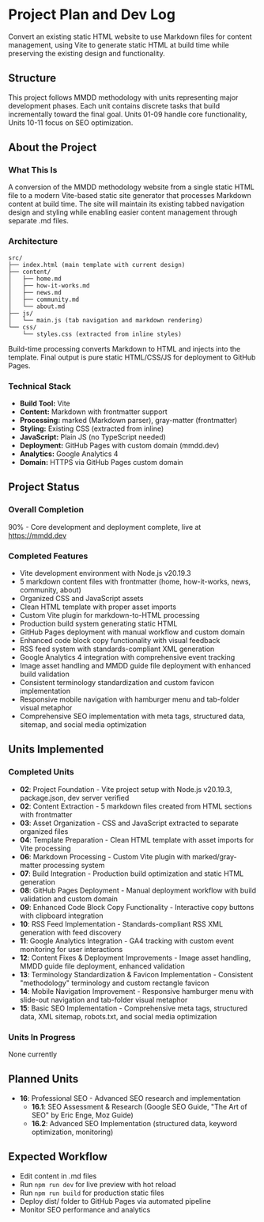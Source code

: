 # Project Plan and Dev Log

Convert an existing static HTML website to use Markdown files for content management, using Vite to generate static HTML at build time while preserving the existing design and functionality.

## Structure

This project follows MMDD methodology with units representing major development phases. Each unit contains discrete tasks that build incrementally toward the final goal. Units 01-09 handle core functionality, Units 10-11 focus on SEO optimization.

## About the Project

### What This Is
A conversion of the MMDD methodology website from a single static HTML file to a modern Vite-based static site generator that processes Markdown content at build time. The site will maintain its existing tabbed navigation design and styling while enabling easier content management through separate .md files.

### Architecture
```
src/
├── index.html (main template with current design)
├── content/
│   ├── home.md
│   ├── how-it-works.md
│   ├── news.md
│   ├── community.md
│   └── about.md
├── js/
│   └── main.js (tab navigation and markdown rendering)
└── css/
    └── styles.css (extracted from inline styles)
```

Build-time processing converts Markdown to HTML and injects into the template. Final output is pure static HTML/CSS/JS for deployment to GitHub Pages.

### Technical Stack
- **Build Tool:** Vite
- **Content:** Markdown with frontmatter support
- **Processing:** marked (Markdown parser), gray-matter (frontmatter)
- **Styling:** Existing CSS (extracted from inline)
- **JavaScript:** Plain JS (no TypeScript needed)
- **Deployment:** GitHub Pages with custom domain (mmdd.dev)
- **Analytics:** Google Analytics 4
- **Domain:** HTTPS via GitHub Pages custom domain

## Project Status
### Overall Completion
90% - Core development and deployment complete, live at https://mmdd.dev

### Completed Features
- Vite development environment with Node.js v20.19.3
- 5 markdown content files with frontmatter (home, how-it-works, news, community, about)
- Organized CSS and JavaScript assets
- Clean HTML template with proper asset imports
- Custom Vite plugin for markdown-to-HTML processing
- Production build system generating static HTML
- GitHub Pages deployment with manual workflow and custom domain
- Enhanced code block copy functionality with visual feedback
- RSS feed system with standards-compliant XML generation
- Google Analytics 4 integration with comprehensive event tracking
- Image asset handling and MMDD guide file deployment with enhanced build validation
- Consistent terminology standardization and custom favicon implementation
- Responsive mobile navigation with hamburger menu and tab-folder visual metaphor
- Comprehensive SEO implementation with meta tags, structured data, sitemap, and social media optimization

## Units Implemented
### Completed Units
* **02**: Project Foundation - Vite project setup with Node.js v20.19.3, package.json, dev server verified
* **02**: Content Extraction - 5 markdown files created from HTML sections with frontmatter
* **03**: Asset Organization - CSS and JavaScript extracted to separate organized files
* **04**: Template Preparation - Clean HTML template with asset imports for Vite processing
* **06**: Markdown Processing - Custom Vite plugin with marked/gray-matter processing system
* **07**: Build Integration - Production build optimization and static HTML generation
* **08**: GitHub Pages Deployment - Manual deployment workflow with build validation and custom domain
* **09**: Enhanced Code Block Copy Functionality - Interactive copy buttons with clipboard integration
* **10**: RSS Feed Implementation - Standards-compliant RSS XML generation with feed discovery
* **11**: Google Analytics Integration - GA4 tracking with custom event monitoring for user interactions
* **12**: Content Fixes & Deployment Improvements - Image asset handling, MMDD guide file deployment, enhanced validation
* **13**: Terminology Standardization & Favicon Implementation - Consistent "methodology" terminology and custom rectangle favicon
* **14**: Mobile Navigation Improvement - Responsive hamburger menu with slide-out navigation and tab-folder visual metaphor
* **15**: Basic SEO Implementation - Comprehensive meta tags, structured data, XML sitemap, robots.txt, and social media optimization

### Units In Progress
None currently

## Planned Units

* **16**: Professional SEO - Advanced SEO research and implementation
  * **16.1**: SEO Assessment & Research (Google SEO Guide, "The Art of SEO" by Eric Enge, Moz Guide)
  * **16.2**: Advanced SEO Implementation (structured data, keyword optimization, monitoring)

## Expected Workflow
- Edit content in .md files
- Run `npm run dev` for live preview with hot reload
- Run `npm run build` for production static files
- Deploy dist/ folder to GitHub Pages via automated pipeline
- Monitor SEO performance and analytics